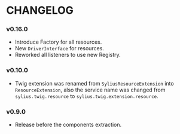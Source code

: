 CHANGELOG
=========

### v0.16.0

* Introduce Factory for all resources.
* New ``DriverInterface`` for resources.
* Reworked all listeners to use new Registry.

### v0.10.0

* Twig extension was renamed from `SyliusResourceExtension` into `ResourceExtension`,
  also the service name was changed from `sylius.twig.resource` to `sylius.twig.extension.resource`.

### v0.9.0

* Release before the components extraction.
